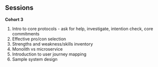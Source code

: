 ## Sessions
**Cohort 3**

1. Intro to core protocols - ask for help, investigate, intention check, core commitments
2. Effective pro/con selection
3. Strengths and weakness/skills inventory 
4. Monolith vs microservice
5. Introduction to user journey mapping
6. Sample system design
